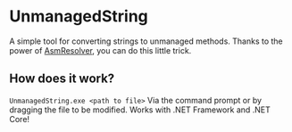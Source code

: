 # UnmanagedString
A simple tool for converting strings to unmanaged methods. Thanks to the power of [AsmResolver](https://github.com/Washi1337/AsmResolver), you can do this little trick.

## How does it work?
`UnmanagedString.exe <path to file>`
Via the command prompt or by dragging the file to be modified. Works with .NET Framework and .NET Core!